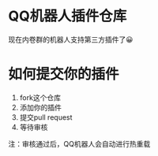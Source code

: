 # QQ机器人插件仓库
现在内卷群的机器人支持第三方插件了😀


# 如何提交你的插件
1. fork这个仓库
2. 添加你的插件
3. 提交pull request
4. 等待审核

注：审核通过后，QQ机器人会自动进行热重载
